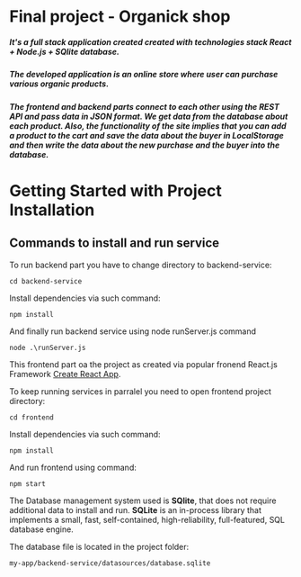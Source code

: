 # Final project - Organick shop

#####  It's a full stack application created created with technologies stack React + Node.js + SQlite database. 
##### The developed application is an online store where user can purchase various organic products.
##### The frontend and backend parts connect to each other using the REST API and pass data in JSON format. We get data from the database about each product.  Also, the functionality of the site implies that you can add a product to the cart and save the data about the buyer in LocalStorage and then write the data about the new purchase and the buyer into the database.

# Getting Started with Project Installation

## Commands to install and run service

To run backend part you have to change directory to backend-service:

`cd backend-service`

Install dependencies via such command:

`npm install`

And finally run backend service using node runServer.js command 

`node .\runServer.js`

This frontend part oа the project as created via popular fronend React.js Framework
[Create React App](https://github.com/facebook/create-react-app).

To keep running services in parralel you need to open frontend project directory:

`cd frontend`

Install dependencies via such command:

`npm install`

And run frontend using command:

`npm start`

The Database management system used is **SQlite**, that does not require additional data to install and run.
**SQLite** is an in-process  library that implements a small, fast, self-contained, high-reliability, full-featured, SQL database engine.

The database file is located in the project folder:

`my-app/backend-service/datasources/database.sqlite` 
